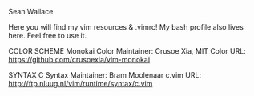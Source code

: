 Sean Wallace

Here you will find my vim resources & .vimrc!
My bash profile also lives here.
Feel free to use it.

COLOR SCHEME
   Monokai
   Color Maintainer: Crusoe Xia, MIT
   Color URL: https://github.com/crusoexia/vim-monokai

SYNTAX
   C
   Syntax Maintainer: Bram Moolenaar
   c.vim URL: http://ftp.nluug.nl/vim/runtime/syntax/c.vim
